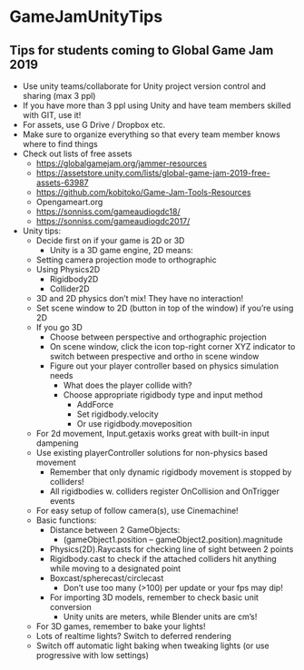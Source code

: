 # GameJamUnityTips
## Tips for students coming to Global Game Jam 2019

-	Use unity teams/collaborate for Unity project version control and sharing (max 3 ppl)
  -	If you have more than 3 ppl using Unity and have team members skilled with GIT, use it!
-	For assets, use G Drive / Dropbox etc.
  -	Make sure to organize everything so that every team member knows where to find things
-	Check out lists of free assets
    -	https://globalgamejam.org/jammer-resources
    -	https://assetstore.unity.com/lists/global-game-jam-2019-free-assets-63987
    -	https://github.com/kobitoko/Game-Jam-Tools-Resources
    -	Opengameart.org
    -	https://sonniss.com/gameaudiogdc18/
    -	https://sonniss.com/gameaudiogdc2017/
-	Unity tips:
    -	Decide first on if your game is 2D or 3D
          -	Unity is a 3D game engine, 2D means:
    -	Setting camera projection mode to orthographic
    -	Using Physics2D
          -	Rigidbody2D
          -	Collider2D
    -	3D and 2D physics don’t mix! They have no interaction!
    -	Set scene window to 2D (button in top of the window) if you’re using 2D
    -	If you go 3D
          -	Choose between perspective and orthographic projection
          -	On scene window, click the icon top-right corner XYZ indicator to switch between prespective and ortho in scene window
          -	Figure out your player controller based on physics simulation needs
            -	What does the player collide with?
            - Choose appropriate rigidbody type and input method
                -	AddForce
              -	Set rigidbody.velocity
              -	Or use rigidbody.moveposition
    -	For 2d movement, Input.getaxis works great with built-in input dampening
    -	Use existing playerController solutions for non-physics based movement
          -	Remember that only dynamic rigidbody movement is stopped by colliders!
          -	All rigidbodies w. colliders register OnCollision and OnTrigger events
    -	For easy setup of follow camera(s), use Cinemachine!
    -	Basic functions:
          -	Distance between 2 GameObjects:
            -	(gameObject1.position – gameObject2.position).magnitude
          -	Physics(2D).Raycasts for checking line of sight between 2 points
          -	Rigidbody.cast to check if the attached colliders hit anything while moving to a designated point
          -	Boxcast/spherecast/circlecast
            -	Don’t use too many (>100) per update or your fps may dip!
          -	For importing 3D models, remember to check basic unit conversion
            -	Unity units are meters, while Blender units are cm’s!
    -	For 3D games, remember to bake your lights!
    -	Lots of realtime lights? Switch to deferred rendering
    -	Switch off automatic light baking when tweaking lights (or use progressive with low settings)

